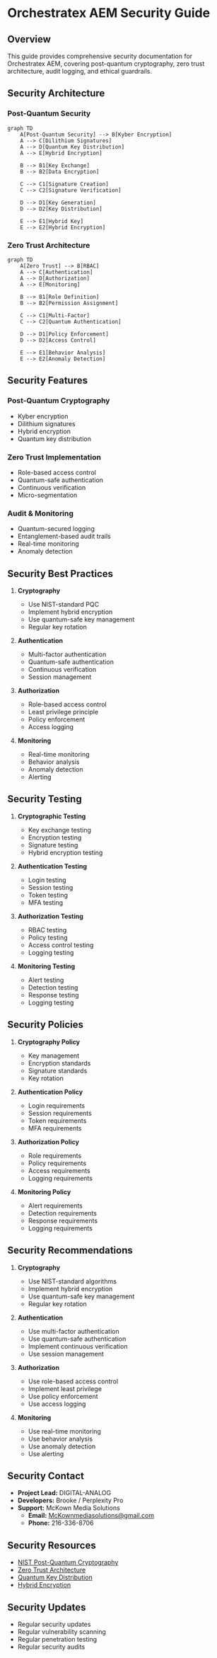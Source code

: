# Orchestratex AEM Security Guide

## Overview

This guide provides comprehensive security documentation for Orchestratex AEM, covering post-quantum cryptography, zero trust architecture, audit logging, and ethical guardrails.

## Security Architecture

### Post-Quantum Security

```mermaid
graph TD
    A[Post-Quantum Security] --> B[Kyber Encryption]
    A --> C[Dilithium Signatures]
    A --> D[Quantum Key Distribution]
    A --> E[Hybrid Encryption]
    
    B --> B1[Key Exchange]
    B --> B2[Data Encryption]
    
    C --> C1[Signature Creation]
    C --> C2[Signature Verification]
    
    D --> D1[Key Generation]
    D --> D2[Key Distribution]
    
    E --> E1[Hybrid Key]
    E --> E2[Hybrid Encryption]
```

### Zero Trust Architecture

```mermaid
graph TD
    A[Zero Trust] --> B[RBAC]
    A --> C[Authentication]
    A --> D[Authorization]
    A --> E[Monitoring]
    
    B --> B1[Role Definition]
    B --> B2[Permission Assignment]
    
    C --> C1[Multi-Factor]
    C --> C2[Quantum Authentication]
    
    D --> D1[Policy Enforcement]
    D --> D2[Access Control]
    
    E --> E1[Behavior Analysis]
    E --> E2[Anomaly Detection]
```

## Security Features

### Post-Quantum Cryptography
- Kyber encryption
- Dilithium signatures
- Hybrid encryption
- Quantum key distribution

### Zero Trust Implementation
- Role-based access control
- Quantum-safe authentication
- Continuous verification
- Micro-segmentation

### Audit & Monitoring
- Quantum-secured logging
- Entanglement-based audit trails
- Real-time monitoring
- Anomaly detection

## Security Best Practices

1. **Cryptography**
   - Use NIST-standard PQC
   - Implement hybrid encryption
   - Use quantum-safe key management
   - Regular key rotation

2. **Authentication**
   - Multi-factor authentication
   - Quantum-safe authentication
   - Continuous verification
   - Session management

3. **Authorization**
   - Role-based access control
   - Least privilege principle
   - Policy enforcement
   - Access logging

4. **Monitoring**
   - Real-time monitoring
   - Behavior analysis
   - Anomaly detection
   - Alerting

## Security Testing

1. **Cryptographic Testing**
   - Key exchange testing
   - Encryption testing
   - Signature testing
   - Hybrid encryption testing

2. **Authentication Testing**
   - Login testing
   - Session testing
   - Token testing
   - MFA testing

3. **Authorization Testing**
   - RBAC testing
   - Policy testing
   - Access control testing
   - Logging testing

4. **Monitoring Testing**
   - Alert testing
   - Detection testing
   - Response testing
   - Logging testing

## Security Policies

1. **Cryptography Policy**
   - Key management
   - Encryption standards
   - Signature standards
   - Key rotation

2. **Authentication Policy**
   - Login requirements
   - Session requirements
   - Token requirements
   - MFA requirements

3. **Authorization Policy**
   - Role requirements
   - Policy requirements
   - Access requirements
   - Logging requirements

4. **Monitoring Policy**
   - Alert requirements
   - Detection requirements
   - Response requirements
   - Logging requirements

## Security Recommendations

1. **Cryptography**
   - Use NIST-standard algorithms
   - Implement hybrid encryption
   - Use quantum-safe key management
   - Regular key rotation

2. **Authentication**
   - Use multi-factor authentication
   - Use quantum-safe authentication
   - Implement continuous verification
   - Use session management

3. **Authorization**
   - Use role-based access control
   - Implement least privilege
   - Use policy enforcement
   - Use access logging

4. **Monitoring**
   - Use real-time monitoring
   - Use behavior analysis
   - Use anomaly detection
   - Use alerting

## Security Contact

- **Project Lead:** DIGITAL-ANALOG
- **Developers:** Brooke / Perplexity Pro
- **Support:** McKown Media Solutions
  - **Email:** McKownmediasolutions@gmail.com
  - **Phone:** 216-336-8706

## Security Resources

- [NIST Post-Quantum Cryptography](https://csrc.nist.gov/projects/post-quantum-cryptography)
- [Zero Trust Architecture](https://csrc.nist.gov/projects/zero-trust)
- [Quantum Key Distribution](https://en.wikipedia.org/wiki/Quantum_key_distribution)
- [Hybrid Encryption](https://en.wikipedia.org/wiki/Hybrid_cryptosystem)

## Security Updates

- Regular security updates
- Regular vulnerability scanning
- Regular penetration testing
- Regular security audits
